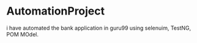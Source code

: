 # AutomationProject
i have automated the bank application in guru99 using selenuim, TestNG, POM MOdel.
